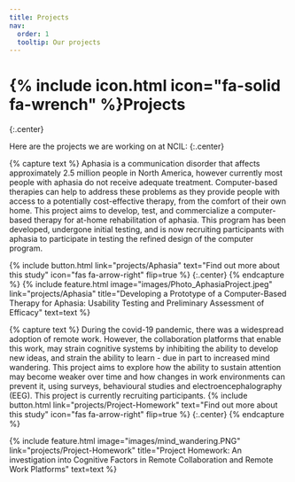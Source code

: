```yaml
---
title: Projects
nav:
  order: 1
  tooltip: Our projects
---
```


# {% include icon.html icon="fa-solid fa-wrench" %}Projects
{:.center}

Here are the projects we are working on at NCIL:
{:.center}

{% capture text %}
Aphasia is a communication disorder that affects approximately 2.5 million people in North America, however currently most people with aphasia do not receive adequate treatment. Computer-based therapies can help to address these problems as they provide people with access to a potentially cost-effective therapy, from the comfort of their own home. This project aims to develop, test, and commercialize a computer-based therapy for at-home rehabilitation of aphasia. This program has been developed, undergone initial testing, and is now recruiting participants with aphasia to participate in testing the refined design of the computer program.

{%
  include button.html
  link="projects/Aphasia"
  text="Find out more about this study"
  icon="fas fa-arrow-right"
  flip=true
%}
{:.center}
{% endcapture %}
{%
  include feature.html
  image="images/Photo_AphasiaProject.jpeg"
  link="projects/Aphasia"
  title="Developing a Prototype of a Computer-Based Therapy for Aphasia: Usability Testing and Preliminary Assessment of Efficacy"
  text=text
%}

{% capture text %}
During the covid-19 pandemic, there was a widespread adoption of remote work. However, the collaboration platforms that enable this work, may strain cognitive systems by inhibiting the ability to develop new ideas, and strain the ability to learn - due in part to increased mind wandering. This project aims to explore how the ability to sustain attention may become weaker over time and how changes in work environments can prevent it, using surveys, behavioural studies and electroencephalography (EEG). This project is currently recruiting participants.
{%
  include button.html
  link="projects/Project-Homework"
  text="Find out more about this study"
  icon="fas fa-arrow-right"
  flip=true
%}
{:.center}
{% endcapture %}

{%
  include feature.html
  image="images/mind_wandering.PNG"
  link="projects/Project-Homework"
  title="Project Homework: An investigation into Cognitive Factors in Remote Collaboration and Remote Work Platforms"
  text=text
%}


